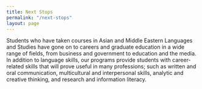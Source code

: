 ```yaml
---
title: Next Stops
permalink: "/next-stops"
layout: page
---
```


Students who have taken courses in Asian and Middle Eastern Languages and Studies have gone on to careers and graduate education in a wide range of fields, from business and government to education and the media. In addition to language skills, our programs provide students with career-related skills that will prove useful in many professions; such as written and oral communication, multicultural and interpersonal skills, analytic and creative thinking, and research and information literacy. 
